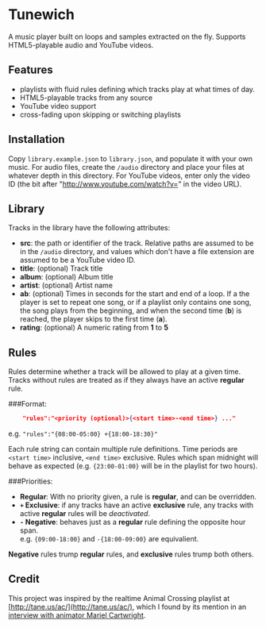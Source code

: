 Tunewich
========

A music player built on loops and samples extracted on the fly. Supports
HTML5-playable audio and YouTube videos.

Features
--------

- playlists with fluid rules defining which tracks play at what times of day.
- HTML5-playable tracks from any source
- YouTube video support
- cross-fading upon skipping or switching playlists

Installation
------------

Copy `library.example.json` to `library.json`, and populate it with your own
music. For audio files, create the `/audio` directory and place your files at
whatever depth in this directory. For YouTube videos, enter only the video ID
(the bit after "http://www.youtube.com/watch?v=" in the video URL).

Library
-------

Tracks in the library have the following attributes:

- **src**: the path or identifier of the track. Relative paths are assumed to
  be in the `/audio` directory, and values which don't have a file extension
  are assumed to be a YouTube video ID.
- **title**: (optional) Track title
- **album**: (optional) Album title
- **artist**: (optional) Artist name
- **ab**: (optional) Times in seconds for the start and end of a loop. If a the
  player is set to repeat one song, or if a playlist only contains one song,
  the song plays from the beginning, and when the second time (**b**) is
  reached, the player skips to the first time (**a**).
- **rating**: (optional) A numeric rating from **1** to **5**

Rules
-----

Rules determine whether a track will be allowed to play at a given time. Tracks
without rules are treated as if they always have an active **regular** rule.

###Format:

```json
    "rules":"<priority (optional)>{<start time>-<end time>} ..."
```

e.g. `"rules":"{08:00-05:00} +{18:00-18:30}"`

Each rule string can contain multiple rule definitions. Time periods are
`<start time>` inclusive, `<end time>` exclusive. Rules which span midnight
will behave as expected (e.g. `{23:00-01:00}` will be in the playlist for two
hours).

###Priorities:
- **Regular**: With no priority given, a rule is **regular**, and can be
  overridden.
- **`+` Exclusive**: if any tracks have an active **exclusive** rule, any
  tracks with active **regular** rules will be _deactivated_.
- **`-` Negative**: behaves just as a **regular** rule defining the opposite
  hour span.  
  e.g. `{09:00-18:00}` and `-{18:00-09:00}` are equivalient.  

**Negative** rules trump **regular** rules, and **exclusive** rules trump both
others.

Credit
------

This project was inspired by the realtime Animal Crossing playlist at
[http://tane.us/ac/](http://tane.us/ac/), which I found by its mention in an
[interview with animator Mariel
Cartwright](http://www.youtube.com/watch?v=WCQuwwbVyVE).
